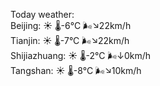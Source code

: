 Today weather:  
Beijing: ☀️   🌡️-6°C 🌬️↘22km/h  
Tianjin: ☀️   🌡️-7°C 🌬️↘22km/h  
Shijiazhuang: ☀️   🌡️-2°C 🌬️↓0km/h  
Tangshan: ☀️   🌡️-8°C 🌬️↘10km/h  
